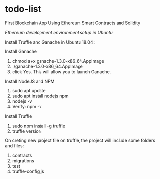 # todo-list
First Blockchain App Using Ethereum Smart Contracts and Solidity

*Ethereum development environment setup in Ubuntu*

Install Truffle and Ganache in Ubuntu 18.04 :

Install Ganache
 1. chmod a+x ganache-1.3.0-x86_64.AppImage
 2. ./ganache-1.3.0-x86_64.AppImage
 3. click Yes. This will allow you to launch Ganache.

Install NodeJS and NPM
 1. sudo apt update
 2. sudo apt install nodejs npm
 3. nodejs -v
 4. Verify: npm -v

Install Truffle
 1. sudo npm install -g truffle
 2. truffle version

On creting new project file on truffle, the project will include some folders and files:

1. contracts
2. migrations
3. test
4. truffle-config.js

